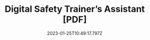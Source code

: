 ---
title: Digital Safety Trainer’s Assistant [PDF]
# Verify that the language is supported before adding its ISO 639-1 code here. without the country code, i.e. ms instead of ms_MY.
languages:
  - en
website: https://safesisters.org/wp-content/uploads/2019/09/Digital-Safety-Trainers-Assistant-smaller.pdf
credits: Text by Safe Sisters.
categories:
  - Digital Security Guides
date: 2023-01-25T10:49:17.797Z
---